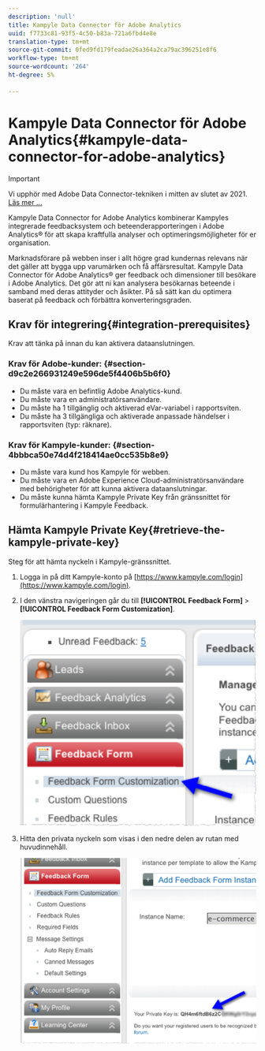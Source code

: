 ```yaml
---
description: 'null'
title: Kampyle Data Connector för Adobe Analytics
uuid: f7733c81-93f5-4c50-b83a-721a6fbd4e8e
translation-type: tm+mt
source-git-commit: 0fed9fd179feadae26a364a2ca79ac396251e8f6
workflow-type: tm+mt
source-wordcount: '264'
ht-degree: 5%

---
```



# Kampyle Data Connector för Adobe Analytics{#kampyle-data-connector-for-adobe-analytics}

>[!IMPORTANT]
>
>Vi upphör med Adobe Data Connector-tekniken i mitten av slutet av 2021. [Läs mer …](/help/import/data-connectors/data-connectors-eol.md)

Kampyle Data Connector for Adobe Analytics kombinerar Kampyles integrerade feedbacksystem och beteenderapporteringen i Adobe Analytics® för att skapa kraftfulla analyser och optimeringsmöjligheter för er organisation.

Marknadsförare på webben inser i allt högre grad kundernas relevans när det gäller att bygga upp varumärken och få affärsresultat. Kampyle Data Connector för Adobe Analytics® ger feedback och dimensioner till besökare i Adobe Analytics. Det gör att ni kan analysera besökarnas beteende i samband med deras attityder och åsikter. På så sätt kan du optimera baserat på feedback och förbättra konverteringsgraden.

## Krav för integrering{#integration-prerequisites}

Krav att tänka på innan du kan aktivera dataanslutningen.

### Krav för Adobe-kunder: {#section-d9c2e266931249e596de5f4406b5b6f0}

* Du måste vara en befintlig Adobe Analytics-kund.
* Du måste vara en administratörsanvändare.
* Du måste ha 1 tillgänglig och aktiverad eVar-variabel i rapportsviten.
* Du måste ha 3 tillgängliga och aktiverade anpassade händelser i rapportsviten (typ: räknare).

### Krav för Kampyle-kunder: {#section-4bbbca50e74d4f218414ae0cc535b8e9}

* Du måste vara kund hos Kampyle för webben.
* Du måste vara en Adobe Experience Cloud-administratörsanvändare med behörigheter för att kunna aktivera dataanslutningar.
* Du måste kunna hämta Kampyle Private Key från gränssnittet för formulärhantering i Kampyle Feedback.

## Hämta Kampyle Private Key{#retrieve-the-kampyle-private-key}

Steg för att hämta nyckeln i Kampyle-gränssnittet.

1. Logga in på ditt Kampyle-konto på [https://www.kampyle.com/login](https://www.kampyle.com/login).
1. I den vänstra navigeringen går du till **[!UICONTROL Feedback Form]** > **[!UICONTROL Feedback Form Customization]**.

   ![](assets/retrieve_key1.png)

1. Hitta den privata nyckeln som visas i den nedre delen av rutan med huvudinnehåll.

   ![](assets/retrieve_key2.png)
